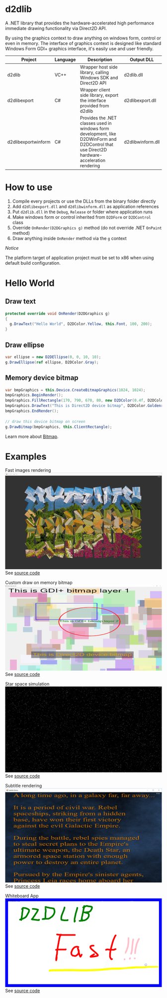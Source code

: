 # d2dlib

A .NET library that provides the hardware-accelerated high performance immediate drawing functionality via Direct2D API.

By using the graphics context to draw anything on windows form, control or even in memory. The interface of graphics context is designed like standard Windows Form GDI+ graphics interface, it's easily use and user friendly.

| Project | Language | Description | Output DLL | 
| --- | --- | --- | --- |
| d2dlib | VC++ | Wrapper host side library, calling Windows SDK and Direct2D API | d2dlib.dll | 
| d2dlibexport | C# | Wrapper client side library, export the interface provided from d2dlib | d2dlibexport.dll |
| d2dlibexportwinform | C# | Provides the .NET classes used in windows form development, like D2DWinForm and D2DControl that use Direct2D hardware-acceleration rendering | d2dlibwinform.dll |

# How to use

1. Compile every projects or use the DLLs from the binary folder directly
2. Add `d2dlibexport.dll` and `d2dlibwinform.dll` as application references
3. Put `d2dlib.dll` in the `Debug`, `Release` or folder where application runs
4. Make windows form or control inherited from `D2DForm` or `D2DControl` class
5. Override `OnRender(D2DGraphics g)` method (do not override .NET `OnPaint` method)
6. Draw anything inside `OnRender` method via the `g` context

*Notice*

The platform target of application project must be set to x86 when using default build configuration.

# Hello World

## Draw text

```csharp
protected override void OnRender(D2DGraphics g)
{
  g.DrawText("Hello World", D2DColor.Yellow, this.Font, 100, 200);
}
```

## Draw ellipse

```csharp
var ellipse = new D2DEllipse(0, 0, 10, 10);
g.DrawEllipse(ref ellipse, D2DColor.Gray);
```

## Memory device bitmap

```csharp
var bmpGraphics = this.Device.CreateBitmapGraphics(1024, 1024);
bmpGraphics.BeginRender();
bmpGraphics.FillRectangle(170, 790, 670, 80, new D2DColor(0.4f, D2DColor.Black));
bmpGraphics.DrawText("This is Direct2D device bitmap", D2DColor.Goldenrod, this.Font, 180, 800);
bmpGraphics.EndRender();

// draw this device bitmap on screen
g.DrawBitmap(bmpGraphics, this.ClientRectangle);
```

Learn more about [Bitmap](https://github.com/jingwood/d2dlib/wiki/Bitmap).

# Examples

Fast images rendering
![Image Drawing Test](snapshots/imagetest.png)
See [source code](src/Examples/Demos/ImageTest.cs)

Custom draw on memory bitmap
![Bitmap Custom Draw](snapshots/bitmap_rendering.png)
See [source code](src/Examples/Demos/BitmapCustomDraw.cs)

Star space simulation
![Star Space](snapshots/starspace.png)
See [source code](src/Examples/Demos/StarSpace.cs)

Subtitle rendering
![Subtitle](snapshots/subtitle.png)
See [source code](src/Examples/Demos/Subtitle.cs)

Whiteboard App
![whiteboard](snapshots/whiteboard.png)\
See [source code](src/Examples/Demos/Whiteboard.cs)
